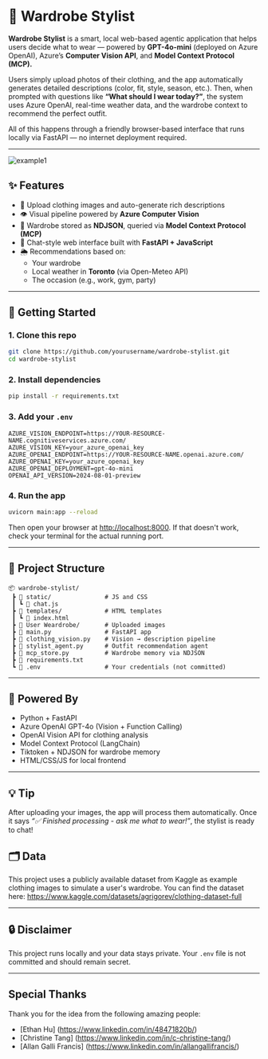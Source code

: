 # 👔 Wardrobe Stylist

**Wardrobe Stylist** is a smart, local web-based agentic application that helps users decide what to wear — powered by **GPT-4o-mini** (deployed on Azure OpenAI), Azure’s **Computer Vision API**, and **Model Context Protocol (MCP).**

Users simply upload photos of their clothing, and the app automatically generates detailed descriptions (color, fit, style, season, etc.). Then, when prompted with questions like **“What should I wear today?”**, the system uses Azure OpenAI, real-time weather data, and the wardrobe context to recommend the perfect outfit.

All of this happens through a friendly browser-based interface that runs locally via FastAPI — no internet deployment required.

---
![example1](https://github.com/user-attachments/assets/be8d4cdf-82fe-4fc8-a3d2-7b5898c697a4)

## ✨ Features

- 🧺 Upload clothing images and auto-generate rich descriptions
- 👁️ Visual pipeline powered by **Azure Computer Vision**
- 🧠 Wardrobe stored as **NDJSON**, queried via **Model Context Protocol (MCP)**
- 💬 Chat-style web interface built with **FastAPI + JavaScript**
- 🌦️ Recommendations based on:
  - Your wardrobe
  - Local weather in **Toronto** (via Open-Meteo API)
  - The occasion (e.g., work, gym, party)

---

## 🚀 Getting Started

### 1. Clone this repo

```bash
git clone https://github.com/yourusername/wardrobe-stylist.git
cd wardrobe-stylist
```

### 2. Install dependencies

```bash
pip install -r requirements.txt
```

### 3. Add your `.env`

```dotenv
AZURE_VISION_ENDPOINT=https://YOUR-RESOURCE-NAME.cognitiveservices.azure.com/
AZURE_VISION_KEY=your_azure_openai_key
AZURE_OPENAI_ENDPOINT=https://YOUR-RESOURCE-NAME.openai.azure.com/
AZURE_OPENAI_KEY=your_azure_openai_key
AZURE_OPENAI_DEPLOYMENT=gpt-4o-mini
OPENAI_API_VERSION=2024-08-01-preview
```

### 4. Run the app

```bash
uvicorn main:app --reload
```

Then open your browser at [http://localhost:8000](http://localhost:8000). If that doesn't work, check your terminal for the actual running port.

---

## 📁 Project Structure

```
📦 wardrobe-stylist/
 ┣ 📁 static/               # JS and CSS
 ┃ ┗ 📄 chat.js
 ┣ 📁 templates/            # HTML templates
 ┃ ┗ 📄 index.html
 ┣ 📁 User Weardrobe/       # Uploaded images
 ┣ 📄 main.py               # FastAPI app
 ┣ 📄 clothing_vision.py    # Vision → description pipeline
 ┣ 📄 stylist_agent.py      # Outfit recommendation agent
 ┣ 📄 mcp_store.py          # Wardrobe memory via NDJSON
 ┣ 📄 requirements.txt
 ┗ 📄 .env                  # Your credentials (not committed)
```

---

## 🧠 Powered By

- Python + FastAPI
- Azure OpenAI GPT-4o (Vision + Function Calling)
- OpenAI Vision API for clothing analysis
- Model Context Protocol (LangChain)
- Tiktoken + NDJSON for wardrobe memory
- HTML/CSS/JS for local frontend

---

## 💡 Tip

After uploading your images, the app will process them automatically. Once it says _“✅ Finished processing - ask me what to wear!”_, the stylist is ready to chat!



## 🗂️ Data
This project uses a publicly available dataset from Kaggle as example clothing images to simulate a user's wardrobe.
You can find the dataset here:
https://www.kaggle.com/datasets/agrigorev/clothing-dataset-full

---

## 🔒 Disclaimer

This project runs locally and your data stays private. Your `.env` file is not committed and should remain secret.

---

## Special Thanks

Thank you for the idea from the following amazing people:

- [Ethan Hu] (https://www.linkedin.com/in/48471820b/)
- [Christine Tang] (https://www.linkedin.com/in/c-christine-tang/)
- [Allan Galli Francis] (https://www.linkedin.com/in/allangallifrancis/)



